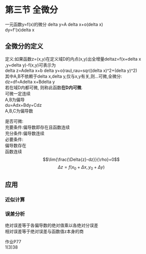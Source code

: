 # 第三节 全微分  
一元函数y=f(x)的微分
delta y=A delta x+o(delta x)  
dy=f'(x)delta x  
## 全微分的定义  
定义:如果函数z=(x,y)在定义域D的内点(x,y)出全增量deltaz=f(x+delta x ,y+delta y)-f(x,y)可表示为  
delta z=Adelta x+b delta y+o(rau),rau=sqr((delta x)^2+(delta y)^2)  
其中A,B不依赖于delta x,delta y,仅与x,y有关,则...可微,全微分:  
dz=df=Adelta x+Bdelta y  
若在域D内都可微, 则称此函数**在D内可微**.  
可微一定连续  
A,B为偏导  
du=Adx+Bdy+Cdz  
A,B,C为偏导数  

是否可微:  
充要条件:偏导数即存在且函数连续  
充分条件:偏导数连续  
必要条件:  
偏导数存在  
函数连续  
$$\lim{\frac{\Delta{z}-dz}}{\rho}=0$$
$$\Delta{z}=f(x_0+\Delta{x},y_0+\Delta{y})$$



## 应用  
### 近似计算  

### 误差分析
绝对误差等于各偏导数的绝对值乘以各绝对分误差  
相对误差等于绝对误差与函数值z本身的商  
  
作业P77  
1(3)38
